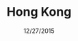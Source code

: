 ---
title: Hong Kong
link: http://eepurl.com/JhjCv
occurs: To Be Announced
date: 12/27/2015
image: hk.jpg
order: 4
---